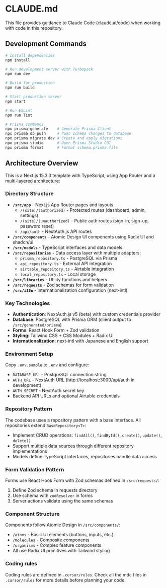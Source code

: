 # CLAUDE.md

This file provides guidance to Claude Code (claude.ai/code) when working with code in this repository.

## Development Commands

```bash
# Install dependencies
npm install

# Run development server with Turbopack
npm run dev

# Build for production
npm run build

# Start production server
npm start

# Run ESLint
npm run lint

# Prisma commands
npx prisma generate    # Generate Prisma Client
npx prisma db push     # Push schema changes to database
npx prisma migrate dev # Create and apply migrations
npx prisma studio      # Open Prisma Studio GUI
npx prisma format      # Format schema.prisma file
```

## Architecture Overview

This is a Next.js 15.3.3 template with TypeScript, using App Router and a multi-layered architecture:

### Directory Structure
- **`/src/app`** - Next.js App Router pages and layouts
  - `/(site)/(authorized)` - Protected routes (dashboard, admin, settings)
  - `/(site)/(unauthorized)` - Public auth routes (sign-in, sign-up, password reset)
  - `/api/auth` - NextAuth.js API routes
- **`/src/components`** - Atomic Design UI components using Radix UI and shadcn/ui
- **`/src/models`** - TypeScript interfaces and data models
- **`/src/repositories`** - Data access layer with multiple adapters:
  - `prisma_repository.ts` - PostgreSQL via Prisma
  - `api_repository.ts` - External API integration
  - `airtable_repository.ts` - Airtable integration
  - `local_repository.ts` - Local storage
- **`/src/libraries`** - Utility functions and helpers
- **`/src/requests`** - Zod schemas for form validation
- **`/src/i18n`** - Internationalization configuration (next-intl)

### Key Technologies
- **Authentication**: NextAuth.js v5 (beta) with custom credentials provider
- **Database**: PostgreSQL with Prisma ORM (client output to `/src/generated/prisma`)
- **Forms**: React Hook Form + Zod validation
- **Styling**: Tailwind CSS + CSS Modules + Radix UI
- **Internationalization**: next-intl with Japanese and English support

### Environment Setup
Copy `.env.sample` to `.env` and configure:
- `DATABASE_URL` - PostgreSQL connection string
- `AUTH_URL` - NextAuth URL (http://localhost:3000/api/auth in development)
- `AUTH_SECRET` - NextAuth secret key
- Backend API URLs and optional Airtable credentials

### Repository Pattern
The codebase uses a repository pattern with a base interface. All repositories extend `BaseRepository<T>`:
- Implement CRUD operations: `findAll()`, `findById()`, `create()`, `update()`, `delete()`
- Support multiple data sources through different repository implementations
- Models define TypeScript interfaces, repositories handle data access

### Form Validation Pattern
Forms use React Hook Form with Zod schemas defined in `/src/requests/`:
1. Define Zod schema in requests directory
2. Use schema with `zodResolver` in forms
3. Server actions validate using the same schemas

### Component Structure
Components follow Atomic Design in `/src/components/`:
- `/atoms` - Basic UI elements (buttons, inputs, etc.)
- `/molecules` - Composite components
- `/organisms` - Complex feature components
- All use Radix UI primitives with Tailwind styling

### Coding rules

Coding rules are defined in `.cursor/rules`.
Check all the mdc files in `.cursor/rules` for more details before planning your code.
